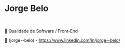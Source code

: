
<h1>Jorge Belo</h1>
<br>

🔷 Qualidade de Software / Front-End

🔶 (jorge--belo) - https://www.linkedin.com/in/jorge--belo/
